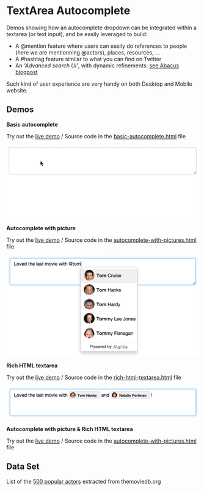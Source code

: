 # TextArea Autocomplete
Demos showing how an autocomplete dropdown can be integrated within a textarea (or text input), and be easily leveraged to build:

* A @mention feature where users can easily do references to people (here we are mentionning @actors), places, resources, ...
* A #hashtag feature similar to what you can find on Twitter
* An *'Advanced search UI'*, with dynamic refinements: [see Abacus blogpost](https://blog.algolia.com/algolia-for-realtime-expense-reporting/)

Such kind of user experience are very handy on both Desktop and Mobile website.


## Demos
**Basic autocomplete**

Try out the [live demo](https://demo.algolia.com/examples/textarea-autocomplete/basic-autocomplete.html) / Source code in the [basic-autocomplete.html](basic-autocomplete.html) file

![Basic autocomplete](previews/basic-autocomplete.gif)

**Autocomplete with picture**

Try out the [live demo](https://demo.algolia.com/examples/textarea-autocomplete/autocomplete-with-pictures.html) / Source code in the [autocomplete-with-pictures.html](autocomplete-with-pictures.html) file

![Autocomplete with picture](previews/autocomplete-with-pictures.png)

**Rich HTML textarea**

Try out the [live demo](https://demo.algolia.com/examples/textarea-autocomplete/rich-html-textarea.html) / Source code in the [rich-html-textarea.html](rich-html-textarea.html) file

![Autocomplete with picture](previews/rich-html-textarea.png)

**Autocomplete with picture & Rich HTML textarea**

Try out the [live demo](https://demo.algolia.com/examples/textarea-autocomplete/full-html-textarea-autocomplete.html) / Source code in the [autocomplete-with-pictures.html](full-html-textarea-autocomplete.html) file

## Data Set
List of the [500 popular actors](dataset/actors.json) extracted from themoviedb.org
